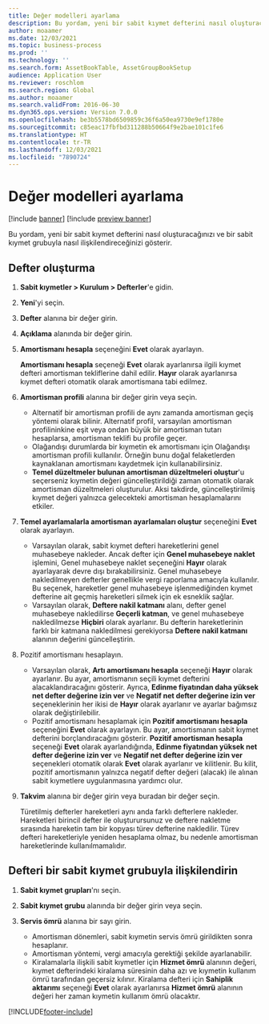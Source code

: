 ```yaml
---
title: Değer modelleri ayarlama
description: Bu yordam, yeni bir sabit kıymet defterini nasıl oluşturacağınızı ve bir sabit kıymet grubuyla nasıl ilişkilendireceğinizi gösterir.
author: moaamer
ms.date: 12/03/2021
ms.topic: business-process
ms.prod: ''
ms.technology: ''
ms.search.form: AssetBookTable, AssetGroupBookSetup
audience: Application User
ms.reviewer: roschlom
ms.search.region: Global
ms.author: moaamer
ms.search.validFrom: 2016-06-30
ms.dyn365.ops.version: Version 7.0.0
ms.openlocfilehash: be3b5578bd6509859c36f6a50ea9730e9ef1780e
ms.sourcegitcommit: c85eac17fbfbd311288b50664f9e2bae101c1fe6
ms.translationtype: HT
ms.contentlocale: tr-TR
ms.lasthandoff: 12/03/2021
ms.locfileid: "7890724"
---
```

# <a name="set-up-value-models"></a>Değer modelleri ayarlama

[!include [banner](../../includes/banner.md)]
[!include [preview banner](../../includes/preview-banner.md)]

Bu yordam, yeni bir sabit kıymet defterini nasıl oluşturacağınızı ve bir sabit kıymet grubuyla nasıl ilişkilendireceğinizi gösterir.

## <a name="create-a-book"></a>Defter oluşturma
1. **Sabit kıymetler \> Kurulum \> Defterler**'e gidin.
2. **Yeni**'yi seçin.
3. **Defter** alanına bir değer girin.
4. **Açıklama** alanında bir değer girin.
5. **Amortismanı hesapla** seçeneğini **Evet** olarak ayarlayın.

    **Amortismanı hesapla** seçeneği **Evet** olarak ayarlanırsa ilgili kıymet defteri amortisman tekliflerine dahil edilir. **Hayır** olarak ayarlanırsa kıymet defteri otomatik olarak amortismana tabi edilmez.

6. **Amortisman profili** alanına bir değer girin veya seçin.

    * Alternatif bir amortisman profili de aynı zamanda amortisman geçiş yöntemi olarak bilinir. Alternatif profil, varsayılan amortisman profilininkine eşit veya ondan büyük bir amortisman tutarı hesaplarsa, amortisman teklifi bu profile geçer.
    * Olağandışı durumlarda bir kıymetin ek amortismanı için Olağandışı amortisman profili kullanılır. Örneğin bunu doğal felaketlerden kaynaklanan amortismanı kaydetmek için kullanabilirsiniz.
    * **Temel düzeltmeler bulunan amortisman düzeltmeleri oluştur**'u seçerseniz kıymetin değeri güncelleştirildiği zaman otomatik olarak amortisman düzeltmeleri oluşturulur. Aksi takdirde, güncelleştirilmiş kıymet değeri yalnızca gelecekteki amortisman hesaplamalarını etkiler.

7. **Temel ayarlamalarla amortisman ayarlamaları oluştur** seçeneğini **Evet** olarak ayarlayın.

    * Varsayılan olarak, sabit kıymet defteri hareketlerini genel muhasebeye nakleder. Ancak defter için **Genel muhasebeye naklet** işlemini, Genel muhasebeye naklet seçeneğini **Hayır** olarak ayarlayarak devre dışı bırakabilirsiniz. Genel muhasebeye nakledilmeyen defterler genellikle vergi raporlama amacıyla kullanılır. Bu seçenek, hareketler genel muhasebeye işlenmediğinden kıymet defterine ait geçmiş hareketleri silmek için ek esneklik sağlar.
    * Varsayılan olarak, **Deftere nakil katmanı** alanı, defter genel muhasebeye nakledilirse **Geçerli katman**, ve genel muhasebeye nakledilmezse **Hiçbiri** olarak ayarlanır. Bu defterin hareketlerinin farklı bir katmana nakledilmesi gerekiyorsa **Deftere nakil katmanı** alanının değerini güncelleştirin.

8. Pozitif amortismanı hesaplayın.

    * Varsayılan olarak, **Artı amortismanı hesapla** seçeneği **Hayır** olarak ayarlanır. Bu ayar, amortismanın seçili kıymet defterini alacaklandıracağını gösterir. Ayrıca, **Edinme fiyatından daha yüksek net defter değerine izin ver** ve **Negatif net defter değerine izin ver** seçeneklerinin her ikisi de **Hayır** olarak ayarlanır ve ayarlar bağımsız olarak değiştirilebilir. 
    * Pozitif amortismanı hesaplamak için **Pozitif amortismanı hesapla** seçeneğini **Evet** olarak ayarlayın. Bu ayar, amortismanın sabit kıymet defterini borçlandıracağını gösterir. **Pozitif amortisman hesapla** seçeneği **Evet** olarak ayarlandığında, **Edinme fiyatından yüksek net defter değerine izin ver** ve **Negatif net defter değerine izin ver** seçenekleri otomatik olarak **Evet** olarak ayarlanır ve kilitlenir. Bu kilit, pozitif amortismanın yalnızca negatif defter değeri (alacak) ile alınan sabit kıymetlere uygulanmasına yardımcı olur. 

10. **Takvim** alanına bir değer girin veya buradan bir değer seçin.

    Türetilmiş defterler hareketleri aynı anda farklı defterlere nakleder. Hareketleri birincil defter ile oluşturursunuz ve deftere nakletme sırasında hareketin tam bir kopyası türev defterine nakledilir. Türev defteri hareketleriyle yeniden hesaplama olmaz, bu nedenle amortisman hareketlerinde kullanılmamalıdır.

## <a name="associate-the-book-with-a-fixed-asset-group"></a>Defteri bir sabit kıymet grubuyla ilişkilendirin

1. **Sabit kıymet grupları**'nı seçin.
2. **Sabit kıymet grubu** alanında bir değer girin veya seçin.
3. **Servis ömrü** alanına bir sayı girin.

    * Amortisman dönemleri, sabit kıymetin servis ömrü girildikten sonra hesaplanır.
    * Amortisman yöntemi, vergi amacıyla gerektiği şekilde ayarlanabilir.
    * Kiralamalarla ilişkili sabit kıymetler için **Hizmet ömrü** alanının değeri, kıymet defterindeki kiralama süresinin daha azı ve kıymetin kullanım ömrü tarafından geçersiz kılınır. Kiralama defteri için **Sahiplik aktarımı** seçeneği **Evet** olarak ayarlanırsa **Hizmet ömrü** alanının değeri her zaman kıymetin kullanım ömrü olacaktır.

[!INCLUDE[footer-include](../../../includes/footer-banner.md)]
